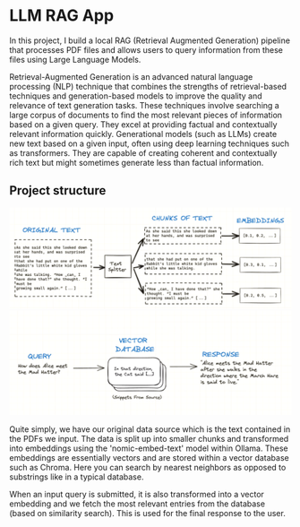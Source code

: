 # LLM RAG App

In this project, I build a local RAG (Retrieval Augmented Generation) pipeline that processes PDF files and allows users to query information from these files using Large Language Models.

Retrieval-Augmented Generation is an advanced natural language processing (NLP) technique that combines the strengths of retrieval-based techniques and generation-based models to improve the quality and relevance of text generation tasks. These techniques involve searching a large corpus of documents to find the most relevant pieces of information based on a given query. They excel at providing factual and contextually relevant information quickly. Generational models (such as LLMs) create new text based on a given input, often using deep learning techniques such as transformers. They are capable of creating coherent and contextually rich text but might sometimes generate less than factual information.

## Project structure

![Creating text embeddings from the text data](diagrams/RAG_pic_01.png)
![Retrieving the most similar text embeddings](diagrams/RAG_pic_02.png)

Quite simply, we have our original data source which is the text contained in the PDFs we input. The data is split up into smaller chunks and transformed into embeddings using the 'nomic-embed-text' model within Ollama. These embeddings are essentially vectors and are stored within a vector database such as Chroma. Here you can search by nearest neighbors as opposed to substrings like in a typical database.

When an input query is submitted, it is also transformed into a vector embedding and we fetch the most relevant entries from the database (based on similarity search). This is used for the final response to the user.